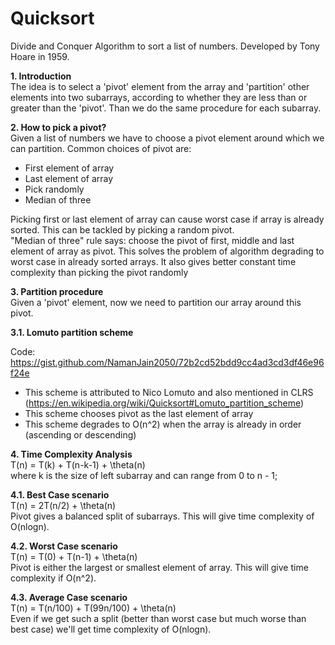 # Quicksort

Divide and Conquer Algorithm to sort a list of numbers. Developed by Tony Hoare in 1959.

<b> 1. Introduction </b> <br>
The idea is to select a 'pivot' element from the array and 'partition' other elements into two subarrays, according to whether they are less than or greater than the 'pivot'. Than we do the same procedure for each subarray.

<b> 2. How to pick a pivot? </b> <br>
Given a list of numbers we have to choose a pivot element around which we can partition. Common choices of pivot are:
- First element of array
- Last element of array
- Pick randomly
- Median of three

Picking first or last element of array can cause worst case if array is already sorted. This can be tackled by picking a random pivot. <br>
"Median of three" rule says: choose the pivot of first, middle and last element of array as pivot. This solves the problem of algorithm degrading to worst case in already sorted arrays. It also gives better constant time complexity than picking the pivot randomly 

<b> 3. Partition procedure </b> <br>
Given a 'pivot' element, now we need to partition our array around this pivot. <br>

<b> 3.1. Lomuto partition scheme </b> <br>

Code: https://gist.github.com/NamanJain2050/72b2cd52bdd9cc4ad3cd3df46e96f24e <br>

- This scheme is attributed to Nico Lomuto and also mentioned in CLRS (https://en.wikipedia.org/wiki/Quicksort#Lomuto_partition_scheme)
- This scheme chooses pivot as the last element of array
- This scheme degrades to O(n^2) when the array is already in order (ascending or descending)

<b> 4. Time Complexity Analysis </b> <br>
T(n) = T(k) + T(n-k-1) + \theta(n) <br>
where k is the size of left subarray and can range from 0 to n - 1;

<b> 4.1. Best Case scenario </b> <br>
T(n) = 2T(n/2) + \theta(n) <br>
Pivot gives a balanced split of subarrays. This will give time complexity of O(nlogn).

<b> 4.2. Worst Case scenario </b> <br>
T(n) = T(0) + T(n-1) + \theta(n) <br>
Pivot is either the largest or smallest element of array. This will give time complexity if O(n^2).

<b> 4.3. Average Case scenario </b> <br>
T(n) = T(n/100) + T(99n/100) + \theta(n) <br>
Even if we get such a split (better than worst case but much worse than best case) we'll get time complexity of O(nlogn).
